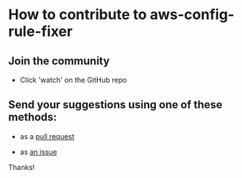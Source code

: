 # How to contribute to aws-config-rule-fixer

## Join the community

- Click 'watch' on the GitHub repo

## Send your suggestions using one of these methods:

- as a [pull request](https://github.com/yaleman/aws-config-rule-fixer/pulls)

- as [an issue](https://github.com/yaleman/aws-config-rule-fixer/issues/new)

Thanks!